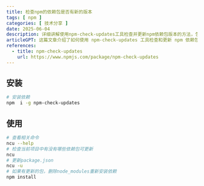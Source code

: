 ```yaml
---
title: 检查npm的依赖包是否有新的版本
tags: [ npm ]
categories: [ 技术分享 ]
date: 2025-06-04
description: 详细讲解使用npm-check-updates工具检查并更新npm依赖包版本的方法，包含安装指南和常用命令示例。
articleGPT: 这篇文章介绍了如何使用 npm-check-updates 工具检查和更新 npm 依赖包版本。
references:
  - title: npm-check-updates
    url: https://www.npmjs.com/package/npm-check-updates
---
```


## 安装

```bash
# 安装依赖
npm  i -g npm-check-updates
```

## 使用

```bash
# 查看相关命令
ncu --help
# 检查当前项目中有没有哪些依赖包可更新
ncu
# 更新package.json
ncu -u 
# 如果有更新的包，删除node_modules重新安装依赖
npm install
```